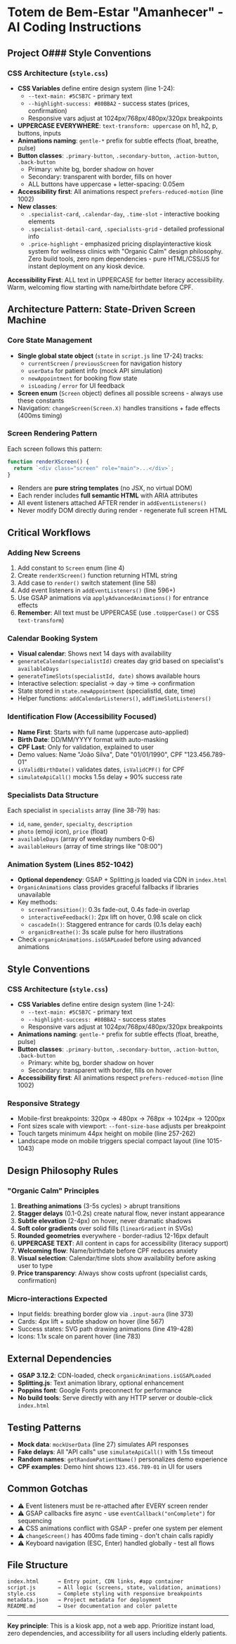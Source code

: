 # Totem de Bem-Estar "Amanhecer" - AI Coding Instructions

## Project O### Style Conventions

### CSS Architecture (`style.css`)
- **CSS Variables** define entire design system (line 1-24):
  - `--text-main: #5C5B7C` - primary text
  - `--highlight-success: #80BBA2` - success states (prices, confirmation)
  - Responsive vars adjust at 1024px/768px/480px/320px breakpoints
- **UPPERCASE EVERYWHERE**: `text-transform: uppercase` on h1, h2, p, buttons, inputs
- **Animations naming**: `gentle-*` prefix for subtle effects (float, breathe, pulse)
- **Button classes**: `.primary-button`, `.secondary-button`, `.action-button`, `.back-button`
  - Primary: white bg, border shadow on hover
  - Secondary: transparent with border, fills on hover
  - ALL buttons have uppercase + letter-spacing: 0.05em
- **Accessibility first**: All animations respect `prefers-reduced-motion` (line 1002)
- **New classes**: 
  - `.specialist-card`, `.calendar-day`, `.time-slot` - interactive booking elements
  - `.specialist-detail-card`, `.specialists-grid` - detailed professional info
  - `.price-highlight` - emphasized pricing displayinteractive kiosk system for wellness clinics with "Organic Calm" design philosophy. Zero build tools, zero npm dependencies - pure HTML/CSS/JS for instant deployment on any kiosk device.

**Accessibility First**: ALL text in UPPERCASE for better literacy accessibility. Warm, welcoming flow starting with name/birthdate before CPF.

## Architecture Pattern: State-Driven Screen Machine

### Core State Management
- **Single global state object** (`state` in `script.js` line 17-24) tracks:
  - `currentScreen` / `previousScreen` for navigation history
  - `userData` for patient info (mock API simulation)
  - `newAppointment` for booking flow state
  - `isLoading` / `error` for UI feedback
- **Screen enum** (`Screen` object) defines all possible screens - always use these constants
- Navigation: `changeScreen(Screen.X)` handles transitions + fade effects (400ms timing)

### Screen Rendering Pattern
Each screen follows this pattern:
```javascript
function renderXScreen() {
  return `<div class="screen" role="main">...</div>`;
}
```
- Renders are **pure string templates** (no JSX, no virtual DOM)
- Each render includes **full semantic HTML** with ARIA attributes
- All event listeners attached AFTER render in `addEventListeners()`
- Never modify DOM directly during render - regenerate full screen HTML

## Critical Workflows

### Adding New Screens
1. Add constant to `Screen` enum (line 4)
2. Create `renderXScreen()` function returning HTML string
3. Add case to `render()` switch statement (line 58)
4. Add event listeners in `addEventListeners()` (line 596+)
5. Use GSAP animations via `applyAdvancedAnimations()` for entrance effects
6. **Remember**: All text must be UPPERCASE (use `.toUpperCase()` or CSS `text-transform`)

### Calendar Booking System
- **Visual calendar**: Shows next 14 days with availability
- `generateCalendar(specialistId)` creates day grid based on specialist's `availableDays`
- `generateTimeSlots(specialistId, date)` shows available hours
- Interactive selection: specialist → day → time → confirmation
- State stored in `state.newAppointment` (specialistId, date, time)
- Helper functions: `addCalendarListeners()`, `addTimeSlotListeners()`

### Identification Flow (Accessibility Focused)
- **Name First**: Starts with full name (uppercase auto-applied)
- **Birth Date**: DD/MM/YYYY format with auto-masking
- **CPF Last**: Only for validation, explained to user
- Demo values: Name "João Silva", Date "01/01/1990", CPF "123.456.789-01"
- `isValidBirthDate()` validates dates, `isValidCPF()` for CPF
- `simulateApiCall()` mocks 1.5s delay + 90% success rate

### Specialists Data Structure
Each specialist in `specialists` array (line 38-79) has:
- `id`, `name`, `gender`, `specialty`, `description`
- `photo` (emoji icon), `price` (float)
- `availableDays` (array of weekday numbers 0-6)
- `availableHours` (array of time strings like "08:00")

### Animation System (Lines 852-1042)
- **Optional dependency**: GSAP + Splitting.js loaded via CDN in `index.html`
- `OrganicAnimations` class provides graceful fallbacks if libraries unavailable
- Key methods:
  - `screenTransition()`: 0.3s fade-out, 0.4s fade-in overlap
  - `interactiveFeedback()`: 2px lift on hover, 0.98 scale on click
  - `cascadeIn()`: Staggered entrance for cards (0.1s delay each)
  - `organicBreathe()`: 3s scale pulse for hero illustrations
- Check `organicAnimations.isGSAPLoaded` before using advanced animations

## Style Conventions

### CSS Architecture (`style.css`)
- **CSS Variables** define entire design system (line 1-24):
  - `--text-main: #5C5B7C` - primary text
  - `--highlight-success: #80BBA2` - success states
  - Responsive vars adjust at 1024px/768px/480px/320px breakpoints
- **Animations naming**: `gentle-*` prefix for subtle effects (float, breathe, pulse)
- **Button classes**: `.primary-button`, `.secondary-button`, `.action-button`, `.back-button`
  - Primary: white bg, border shadow on hover
  - Secondary: transparent with border, fills on hover
- **Accessibility first**: All animations respect `prefers-reduced-motion` (line 1002)

### Responsive Strategy
- Mobile-first breakpoints: 320px → 480px → 768px → 1024px → 1200px
- Font sizes scale with viewport: `--font-size-base` adjusts per breakpoint
- Touch targets minimum 44px height on mobile (line 257-262)
- Landscape mode on mobile triggers special compact layout (line 1015-1043)

## Design Philosophy Rules

### "Organic Calm" Principles
1. **Breathing animations** (3-5s cycles) > abrupt transitions
2. **Stagger delays** (0.1-0.2s) create natural flow, never instant appearance
3. **Subtle elevation** (2-4px) on hover, never dramatic shadows
4. **Soft color gradients** over solid fills (`linearGradient` in SVGs)
5. **Rounded geometries** everywhere - border-radius 12-16px default
6. **UPPERCASE TEXT**: All content in caps for accessibility (literacy support)
7. **Welcoming flow**: Name/birthdate before CPF reduces anxiety
8. **Visual selection**: Calendar/time slots show availability before asking user to type
9. **Price transparency**: Always show costs upfront (specialist cards, confirmation)

### Micro-interactions Expected
- Input fields: breathing border glow via `.input-aura` (line 373)
- Cards: 4px lift + subtle shadow on hover (line 567)
- Success states: SVG path drawing animations (line 419-428)
- Icons: 1.1x scale on parent hover (line 783)

## External Dependencies
- **GSAP 3.12.2**: CDN-loaded, check `organicAnimations.isGSAPLoaded`
- **Splitting.js**: Text animation library, optional enhancement
- **Poppins font**: Google Fonts preconnect for performance
- **No build tools**: Serve directly with any HTTP server or double-click `index.html`

## Testing Patterns
- **Mock data**: `mockUserData` (line 27) simulates API responses
- **Fake delays**: All "API calls" use `simulateApiCall()` with 1.5s timeout
- **Random names**: `getRandomPatientName()` personalizes demo experience
- **CPF examples**: Demo hint shows `123.456.789-01` in UI for users

## Common Gotchas
- ⚠️ Event listeners must be re-attached after EVERY screen render
- ⚠️ GSAP callbacks fire async - use `eventCallback("onComplete")` for sequencing
- ⚠️ CSS animations conflict with GSAP - prefer one system per element
- ⚠️ `changeScreen()` has 400ms fade timing - don't chain calls rapidly
- ⚠️ Keyboard navigation (ESC, Enter) handled globally - test all flows

## File Structure
```
index.html      → Entry point, CDN links, #app container
script.js       → All logic (screens, state, validation, animations)
style.css       → Complete styling with responsive breakpoints
metadata.json   → Project metadata for deployment
README.md       → User documentation and color palette
```

---
**Key principle**: This is a kiosk app, not a web app. Prioritize instant load, zero dependencies, and accessibility for all users including elderly patients.
